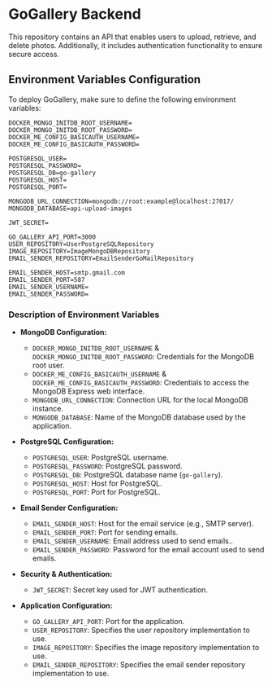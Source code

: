 
# GoGallery Backend

This repository contains an API that enables users to upload, retrieve, and delete photos. Additionally, it includes authentication functionality to ensure secure access.

## Environment Variables Configuration

To deploy GoGallery, make sure to define the following environment variables:

```dotenv
DOCKER_MONGO_INITDB_ROOT_USERNAME=
DOCKER_MONGO_INITDB_ROOT_PASSWORD=
DOCKER_ME_CONFIG_BASICAUTH_USERNAME=
DOCKER_ME_CONFIG_BASICAUTH_PASSWORD=

POSTGRESQL_USER=
POSTGRESQL_PASSWORD=
POSTGRESQL_DB=go-gallery
POSTGRESQL_HOST=
POSTGRESQL_PORT=

MONGODB_URL_CONNECTION=mongodb://root:example@localhost:27017/
MONGODB_DATABASE=api-upload-images

JWT_SECRET=

GO_GALLERY_API_PORT=3000
USER_REPOSITORY=UserPostgreSQLRepository
IMAGE_REPOSITORY=ImageMongoDBRepository
EMAIL_SENDER_REPOSITORY=EmailSenderGoMailRepository

EMAIL_SENDER_HOST=smtp.gmail.com
EMAIL_SENDER_PORT=587
EMAIL_SENDER_USERNAME=
EMAIL_SENDER_PASSWORD=
```

### Description of Environment Variables

- **MongoDB Configuration:**  
  - `DOCKER_MONGO_INITDB_ROOT_USERNAME` & `DOCKER_MONGO_INITDB_ROOT_PASSWORD`: Credentials for the MongoDB root user.  
  - `DOCKER_ME_CONFIG_BASICAUTH_USERNAME` & `DOCKER_ME_CONFIG_BASICAUTH_PASSWORD`: Credentials to access the MongoDB Express web interface.  
  - `MONGODB_URL_CONNECTION`: Connection URL for the local MongoDB instance.  
  - `MONGODB_DATABASE`: Name of the MongoDB database used by the application.  

- **PostgreSQL Configuration:**  
  - `POSTGRESQL_USER`: PostgreSQL username.  
  - `POSTGRESQL_PASSWORD`: PostgreSQL password.  
  - `POSTGRESQL_DB`: PostgreSQL database name (`go-gallery`).  
  - `POSTGRESQL_HOST`: Host for PostgreSQL.  
  - `POSTGRESQL_PORT`: Port for PostgreSQL.  

- **Email Sender Configuration:**  
  - `EMAIL_SENDER_HOST`: Host for the email service (e.g., SMTP server).
  - `EMAIL_SENDER_PORT`: Port for sending emails. 
  - `EMAIL_SENDER_USERNAME`: Email address used to send emails..  
  - `EMAIL_SENDER_PASSWORD`: Password for the email account used to send emails.  

- **Security & Authentication:**  
  - `JWT_SECRET`: Secret key used for JWT authentication.  

- **Application Configuration:**  
  - `GO_GALLERY_API_PORT`: Port for the application.  
  - `USER_REPOSITORY`: Specifies the user repository implementation to use.  
  - `IMAGE_REPOSITORY`: Specifies the image repository implementation to use.  
  - `EMAIL_SENDER_REPOSITORY`: Specifies the email sender repository implementation to use.  

